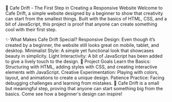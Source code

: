🌟 Cafe Drift - The First Step in Creating a Responsive Website
Welcome to Cafe Drift, a simple website designed by a beginner to show that creativity can start from the smallest things. Built with the basics of HTML, CSS, and a bit of JavaScript, this project is proof that anyone can create something cool with their first step.

✨ What Makes Cafe Drift Special?
Responsive Design: Even though it’s created by a beginner, the website still looks great on mobile, tablet, and desktop.
Minimalist Style: A simple yet functional look that showcases beauty in simplicity.
Light Interactivity: A bit of JavaScript has been added to give a lively touch to the design.
🎯 Project Goals
Learn the Basics: Structuring with HTML, adding styles with CSS, and creating interactive elements with JavaScript.
Creative Experimentation: Playing with colors, layout, and animations to create a unique design.
Patience Practice: Facing debugging challenges and learning from mistakes.
🌱 Cafe Drift is a small but meaningful step, proving that anyone can start something big from the basics. Come see how a beginner's design can inspire!
